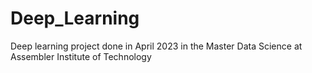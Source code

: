# Deep_Learning
Deep learning project done in April 2023 in the Master Data Science at Assembler Institute of Technology
